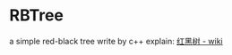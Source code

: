 # RBTree
a simple red-black tree write by c++
explain:
	[红黑树 - wiki](https://zh.wikipedia.org/wiki/%E7%BA%A2%E9%BB%91%E6%A0%91)
